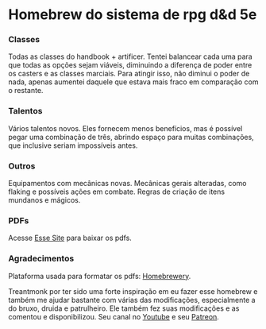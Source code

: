 # Homebrew do sistema de rpg d&d 5e

### Classes 

Todas as classes do handbook + artificer. Tentei balancear cada uma para que todas as opções sejam viáveis, diminuindo a diferença de poder entre os casters e as classes marciais. Para atingir isso, não diminui o poder de nada, apenas aumentei daquele que estava mais fraco em comparação com o restante.

### Talentos

Vários talentos novos. Eles fornecem menos benefícios, mas é possível pegar uma combinação de três, abrindo espaço para muitas combinações, que inclusive seriam impossíveis antes.

### Outros

Equipamentos com mecânicas novas. Mecânicas gerais alteradas, como flaking e possíveis ações em combate. Regras de criação de itens mundanos e mágicos.

### PDFs

Acesse <a href="https://ygorpontelo.github.io/homebrew_5e/" target="_blank">Esse Site</a> para baixar os pdfs.

### Agradecimentos

Plataforma usada para formatar os pdfs: <a href="https://homebrewery.naturalcrit.com" target="_blank">Homebrewery</a>.

Treantmonk por ter sido uma forte inspiração em eu fazer esse homebrew e também me ajudar bastante com várias das modificações, especialmente a do bruxo, druida e patrulheiro. Ele também fez suas modificações e as comentou e disponibilizou. Seu canal no <a href="https://www.youtube.com/user/sevlevboss" target="_blank">Youtube</a> e seu <a href="https://www.patreon.com/Treantmonkstemple" target="_blank">Patreon</a>.   
